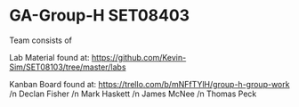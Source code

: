 # GA-Group-H SET08403
Team consists of

Lab Material found at: https://github.com/Kevin-Sim/SET08103/tree/master/labs

Kanban Board found at: https://trello.com/b/mNFfTYlH/group-h-group-work
/n
Declan Fisher /n
Mark Haskett /n
James McNee /n
Thomas Peck
